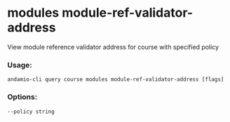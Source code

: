 # modules module-ref-validator-address
View module reference validator address for course with specified policy

### Usage:
```
andamio-cli query course modules module-ref-validator-address [flags]

```

### Options:
```
--policy string
```

